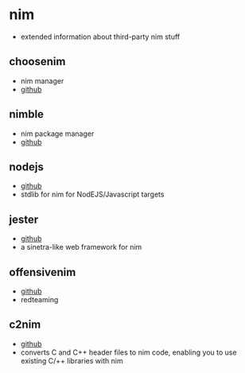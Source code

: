 # nim

- extended information about third-party nim stuff

## choosenim

- nim manager
- [github](https://github.com/dom96/choosenim)

## nimble

- nim package manager
- [github](https://github.com/nim-lang/nimble)

## nodejs

- [github](https://github.com/juancarlospaco/nodejs)
- stdlib for nim for NodEJS/Javascript targets

## jester

- [github](https://github.com/dom96/jester)
- a sinetra-like web framework for nim

## offensivenim

- [github](https://github.com/byt3bl33d3r/OffensiveNim)
- redteaming

## c2nim

- [github](https://github.com/nim-lang/c2nim)
- converts C and C++ header files to nim code, enabling you to use existing C/++ libraries with nim
